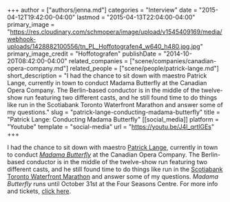 +++
author = ["authors/jenna.md"]
categories = "Interview"
date = "2015-04-12T19:42:00-04:00"
lastmod = "2015-04-13T22:04:00-04:00"
primary_image = "https://res.cloudinary.com/schmopera/image/upload/v1545409169/media/webhook-uploads/1428882100556/tn_PL_Hoffotografen4_w640_h480.jpg.jpg"
primary_image_credit = "Hoffotografen"
publishDate = "2014-10-20T08:42:00-04:00"
related_companies = ["scene/companies/canadian-opera-company.md"]
related_people = ["scene/people/patrick-lange.md"]
short_description = "I had the chance to sit down with maestro Patrick Lange, currently in town to conduct Madama Butterfly at the Canadian Opera Company. The Berlin-based conductor is in the middle of the twelve-show run featuring two different casts, and he still found time to do things like run in the Scotiabank Toronto Waterfront Marathon and answer some of my questions."
slug = "patrick-lange-conducting-madama-butterfly"
title = "Patrick Lange: Conducting Madama Butterfly"
[[social_media]]
platform = "Youtube"
template = "social-media"
url = "https://youtu.be/J4I_qrtIGEs"
+++

I had the chance to sit down with maestro [Patrick Lange](http://www.artistsman.com/home/kuenstler_verzeichnis/dirigent/patrick-lange/), currently in town to conduct [_Madama Butterfly_](http://www.coc.ca/PerformancesAndTickets/1415Season/MadamaButterfly.aspx) at the Canadian Opera Company. The Berlin-based conductor is in the middle of the twelve-show run featuring two different casts, and he still found time to do things like run in the [Scotiabank Toronto Waterfront Marathon](http://www.torontowaterfrontmarathon.com/en/index.htm) and answer some of my questions. _Madama Butterfly_ runs until October 31st at the Four Seasons Centre. For more info and tickets, [click here](http://www.coc.ca/PerformancesAndTickets/1415Season/MadamaButterfly.aspx).
